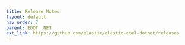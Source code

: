 ```yaml
---
title: Release Notes
layout: default
nav_order: 7
parent: EDOT .NET
ext_link: https://github.com/elastic/elastic-otel-dotnet/releases
---
```

